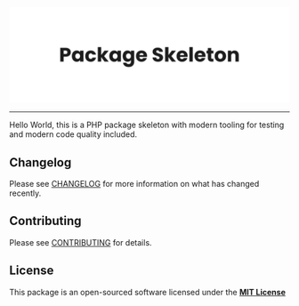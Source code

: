 <p align="center">
    <img src="art/banner.png" width="800" alt="Banner">
</p>

---

Hello World, this is a PHP package skeleton with modern tooling for testing and modern code quality included.

## Changelog

Please see [CHANGELOG](CHANGELOG.md) for more information on what has changed recently.

## Contributing

Please see [CONTRIBUTING](CONTRIBUTING.md) for details.

## License

This package is an open-sourced software licensed under the **[MIT License](LICENSE.md)**